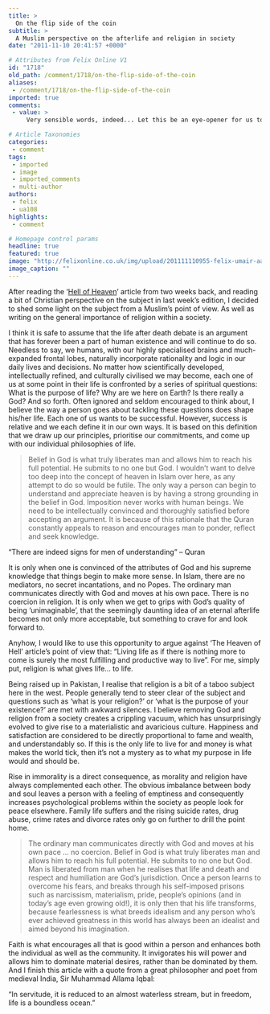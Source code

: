 ```yaml
---
title: >
  On the flip side of the coin
subtitle: >
  A Muslim perspective on the afterlife and religion in society
date: "2011-11-10 20:41:57 +0000"

# Attributes from Felix Online V1
id: "1718"
old_path: /comment/1718/on-the-flip-side-of-the-coin
aliases:
 - /comment/1718/on-the-flip-side-of-the-coin
imported: true
comments:
 - value: >
     Very sensible words, indeed... Let this be an eye-opener for us to start thinking for the betterment of the greater part of us.,Thought provoking.,You could interpret that last quote in many ways. Submitting to God appears to be servitude in my eyes, only in the freedom provided by an existence unencumbered by the trivialities of worship and faith can life be truly a boundless ocean.

# Article Taxonomies
categories:
 - comment
tags:
 - imported
 - image
 - imported_comments
 - multi-author
authors:
 - felix
 - ua108
highlights:
 - comment

# Homepage control params
headline: true
featured: true
image: "http://felixonline.co.uk/img/upload/201111110955-felix-umair-aasem.jpg"
image_caption: ""
---
```


After reading the ‘[Hell of Heaven](http://felixonline.co.uk/comment/1568/the-hell-of-heaven/)’ article from two weeks back, and reading a bit of Christian perspective on the subject in last week’s edition, I decided to shed some light on the subject from a Muslim’s point of view. As well as writing on the general importance of religion within a society.

I think it is safe to assume that the life after death debate is an argument that has forever been a part of human existence and will continue to do so. Needless to say, we humans, with our highly specialised brains and much-expanded frontal lobes, naturally incorporate rationality and logic in our daily lives and decisions. No matter how scientifically developed, intellectually refined, and culturally civilised we may become, each one of us at some point in their life is confronted by a series of spiritual questions: What is the purpose of life? Why are we here on Earth? Is there really a God? And so forth. Often ignored and seldom encouraged to think about, I believe the way a person goes about tackling these questions does shape his/her life. Each one of us wants to be successful. However, success is relative and we each define it in our own ways. It is based on this definition that we draw up our principles, prioritise our commitments, and come up with our individual philosophies of life.
> Belief in God is what truly liberates man and allows him to reach his full potential. He submits to no one but God.
I wouldn’t want to delve too deep into the concept of heaven in Islam over here, as any attempt to do so would be futile. The only way a person can begin to understand and appreciate heaven is by having a strong grounding in the belief in God. Imposition never works with human beings. We need to be intellectually convinced and thoroughly satisfied before accepting an argument. It is because of this rationale that the Quran constantly appeals to reason and encourages man to ponder, reflect and seek knowledge.

“There are indeed signs for men of understanding” – Quran

It is only when one is convinced of the attributes of God and his supreme knowledge that things begin to make more sense. In Islam, there are no mediators, no secret incantations, and no Popes. The ordinary man communicates directly with God and moves at his own pace. There is no coercion in religion. It is only when we get to grips with God’s quality of being ‘unimaginable’, that the seemingly daunting idea of an eternal afterlife becomes not only more acceptable, but something to crave for and look forward to.

Anyhow, I would like to use this opportunity to argue against ‘The Heaven of Hell’ article’s point of view that: “Living life as if there is nothing more to come is surely the most fulfilling and productive way to live”. For me, simply put, religion is what gives life… to life.

Being raised up in Pakistan, I realise that religion is a bit of a taboo subject here in the west. People generally tend to steer clear of the subject and questions such as ‘what is your religion?’ or ‘what is the purpose of your existence?’ are met with awkward silences. I believe removing God and religion from a society creates a crippling vacuum, which has unsurprisingly evolved to give rise to a materialistic and avaricious culture. Happiness and satisfaction are considered to be directly proportional to fame and wealth, and understandably so. If this is the only life to live for and money is what makes the world tick, then it’s not a mystery as to what my purpose in life would and should be.

Rise in immorality is a direct consequence, as morality and religion have always complemented each other. The obvious imbalance between body and soul leaves a person with a feeling of emptiness and consequently increases psychological problems within the society as people look for peace elsewhere. Family life suffers and the rising suicide rates, drug abuse, crime rates and divorce rates only go on further to drill the point home.
> The ordinary man communicates directly with God and moves at his own pace ... no coercion.
Belief in God is what truly liberates man and allows him to reach his full potential. He submits to no one but God. Man is liberated from man when he realises that life and death and respect and humiliation are God’s jurisdiction. Once a person learns to overcome his fears, and breaks through his self-imposed prisons such as narcissism, materialism, pride, people’s opinions (and in today’s age even growing old!), it is only then that his life transforms, because fearlessness is what breeds idealism and any person who’s ever achieved greatness in this world has always been an idealist and aimed beyond his imagination.

Faith is what encourages all that is good within a person and enhances both the individual as well as the community. It invigorates his will power and allows him to dominate material desires, rather than be dominated by them. And I finish this article with a quote from a great philosopher and poet from medieval India, Sir Muhammad Allama Iqbal:

“In servitude, it is reduced to an almost waterless stream, but in freedom, life is a boundless ocean.”
